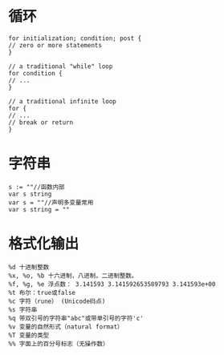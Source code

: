# 循环
    for initialization; condition; post {
    // zero or more statements
    }
    
    // a traditional "while" loop
    for condition {
    // ...
    }
    
    // a traditional infinite loop
    for {
    // ...
    // break or return
    }
    
# 字符串
    s := ""//函数内部
    var s string
    var s = ""//声明多变量常用
    var s string = ""
    
# 格式化输出

    %d 十进制整数
    %x, %o, %b 十六进制，八进制，二进制整数。
    %f, %g, %e 浮点数： 3.141593 3.141592653589793 3.141593e+00
    %t 布尔：true或false
    %c 字符（rune） (Unicode码点)
    %s 字符串
    %q 带双引号的字符串"abc"或带单引号的字符'c'
    %v 变量的自然形式（natural format）
    %T 变量的类型
    %% 字面上的百分号标志（无操作数）